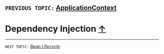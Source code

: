 `PREVIOUS TOPIC:` [ApplicationContext](2_3_ApplicationContext.md)
-----

# Dependency Injection [↑](../../../README.md#spring-framework)

-----
`NEXT TOPIC:` [Bean Lifecycle](2_5_Bean-Lifecycle.md)